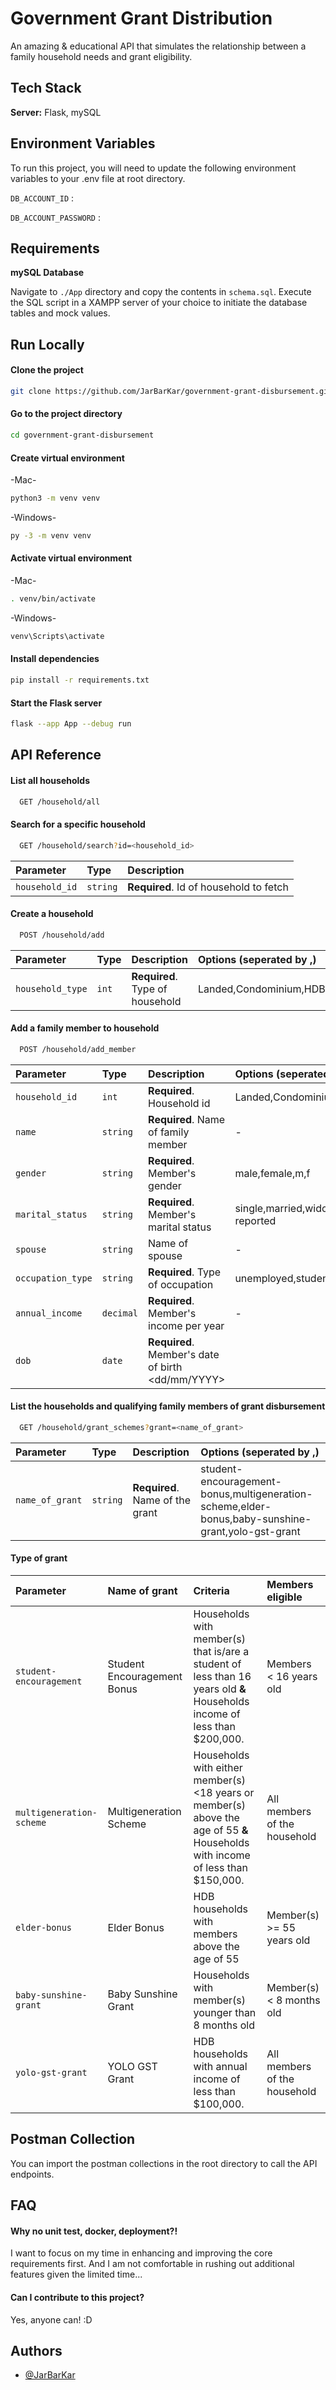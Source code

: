 # Government Grant Distribution

An amazing & educational API that simulates the relationship between
a family household needs and grant eligibility.

## Tech Stack

**Server:** Flask, mySQL

## Environment Variables

To run this project, you will need to update the following environment variables to your .env file at root directory.

`DB_ACCOUNT_ID` : <mySQL username>

`DB_ACCOUNT_PASSWORD` : <mySQL password>

## Requirements

**mySQL Database**

Navigate to `./App` directory and copy the contents in `schema.sql`.
Execute the SQL script in a XAMPP server of your choice to initiate the database tables and mock values.

## Run Locally

#### Clone the project

```bash
git clone https://github.com/JarBarKar/government-grant-disbursement.git
```

#### Go to the project directory

```bash
cd government-grant-disbursement
```

#### Create virtual environment

-Mac-

```bash
python3 -m venv venv
```

-Windows-

```bash
py -3 -m venv venv
```

#### Activate virtual environment

-Mac-

```bash
. venv/bin/activate
```

-Windows-

```bash
venv\Scripts\activate
```

#### Install dependencies

```bash
pip install -r requirements.txt
```

#### Start the Flask server

```bash
flask --app App --debug run
```

## API Reference

#### List all households

```bash
  GET /household/all
```

#### Search for a specific household

```bash
  GET /household/search?id=<household_id>
```

| Parameter      | Type     | Description                            |
| :------------- | :------- | :------------------------------------- |
| `household_id` | `string` | **Required**. Id of household to fetch |

#### Create a household

```bash
  POST /household/add
```

| Parameter        | Type  | Description                     | Options (seperated by ,) |
| :--------------- | :---- | :------------------------------ | :----------------------- |
| `household_type` | `int` | **Required**. Type of household | Landed,Condominium,HDB   |

#### Add a family member to household

```bash
  POST /household/add_member
```

| Parameter         | Type      | Description                                       | Options (seperated by ,)                               |
| :---------------- | :-------- | :------------------------------------------------ | :----------------------------------------------------- |
| `household_id`    | `int`     | **Required**. Household id                        | Landed,Condominium,HDB                                 |
| `name`            | `string`  | **Required**. Name of family member               | -                                                      |
| `gender`          | `string`  | **Required**. Member's gender                     | male,female,m,f                                        |
| `marital_status`  | `string`  | **Required**. Member's marital status             | single,married,widowed,seperated,divorced,not reported |
| `spouse`          | `string`  | Name of spouse                                    | -                                                      |
| `occupation_type` | `string`  | **Required**. Type of occupation                  | unemployed,student,employed                            |
| `annual_income`   | `decimal` | **Required**. Member's income per year            | -                                                      |
| `dob`             | `date`    | **Required**. Member's date of birth <dd/mm/YYYY> |                                                        |

#### List the households and qualifying family members of grant disbursement

```bash
  GET /household/grant_schemes?grant=<name_of_grant>
```

| Parameter       | Type     | Description                     | Options (seperated by ,)                                                                          |
| :-------------- | :------- | :------------------------------ | :------------------------------------------------------------------------------------------------ |
| `name_of_grant` | `string` | **Required**. Name of the grant | student-encouragement-bonus,multigeneration-scheme,elder-bonus,baby-sunshine-grant,yolo-gst-grant |

#### Type of grant

| Parameter                | Name of grant               | Criteria                                                                                                                        | Members eligible             |
| :----------------------- | :-------------------------- | :------------------------------------------------------------------------------------------------------------------------------ | :--------------------------- |
| `student-encouragement`  | Student Encouragement Bonus | Households with member(s) that is/are a student of less than 16 years old **&** Households income of less than $200,000.        | Members < 16 years old       |
| `multigeneration-scheme` | Multigeneration Scheme      | Households with either member(s) <18 years or member(s) above the age of 55 **&** Households with income of less than $150,000. | All members of the household |
| `elder-bonus`            | Elder Bonus                 | HDB households with members above the age of 55                                                                                 | Member(s) >= 55 years old    |
| `baby-sunshine-grant`    | Baby Sunshine Grant         | Households with member(s) younger than 8 months old                                                                             | Member(s) < 8 months old     |
| `yolo-gst-grant`         | YOLO GST Grant              | HDB households with annual income of less than $100,000.                                                                        | All members of the household |

## Postman Collection

You can import the postman collections in the root directory to call the API endpoints.

## FAQ

#### Why no unit test, docker, deployment?!

I want to focus on my time in enhancing and improving the core requirements first.
And I am not comfortable in rushing out additional features given the limited time...

#### Can I contribute to this project?

Yes, anyone can! :D

## Authors

- [@JarBarKar](https://www.github.com/JarBarKar)
